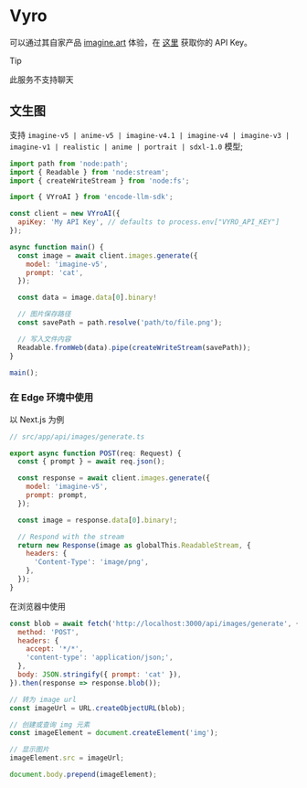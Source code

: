 # Vyro

可以通过其自家产品 [imagine.art](https://www.imagine.art) 体验，在 [这里](https://platform.imagine.art/dashboard) 获取你的 API Key。

> [!TIP]
> 此服务不支持聊天

## 文生图

支持 `imagine-v5 | anime-v5 | imagine-v4.1 | imagine-v4 | imagine-v3 | imagine-v1 | realistic | anime | portrait | sdxl-1.0` 模型;

```js
import path from 'node:path';
import { Readable } from 'node:stream';
import { createWriteStream } from 'node:fs';

import { VYroAI } from 'encode-llm-sdk';

const client = new VYroAI({
  apiKey: 'My API Key', // defaults to process.env["VYRO_API_KEY"]
});

async function main() {
  const image = await client.images.generate({
    model: 'imagine-v5',
    prompt: 'cat',
  });

  const data = image.data[0].binary!

  // 图片保存路径
  const savePath = path.resolve('path/to/file.png');

  // 写入文件内容
  Readable.fromWeb(data).pipe(createWriteStream(savePath));
}

main();
```

### 在 Edge 环境中使用

以 Next.js 为例

```js
// src/app/api/images/generate.ts

export async function POST(req: Request) {
  const { prompt } = await req.json();

  const response = await client.images.generate({
    model: 'imagine-v5',
    prompt: prompt,
  });

  const image = response.data[0].binary!;

  // Respond with the stream
  return new Response(image as globalThis.ReadableStream, {
    headers: {
      'Content-Type': 'image/png',
    },
  });
}
```

在浏览器中使用

```js
const blob = await fetch('http://localhost:3000/api/images/generate', {
  method: 'POST',
  headers: {
    accept: '*/*',
    'content-type': 'application/json;',
  },
  body: JSON.stringify({ prompt: 'cat' }),
}).then(response => response.blob());

// 转为 image url
const imageUrl = URL.createObjectURL(blob);

// 创建或查询 img 元素
const imageElement = document.createElement('img');

// 显示图片
imageElement.src = imageUrl;

document.body.prepend(imageElement);
```
